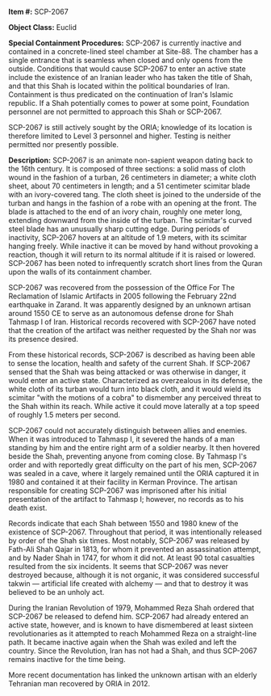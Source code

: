 **Item #:** SCP-2067

**Object Class:** Euclid

**Special Containment Procedures:** SCP-2067 is currently inactive and contained in a concrete-lined steel chamber at Site-88. The chamber has a single entrance that is seamless when closed and only opens from the outside. Conditions that would cause SCP-2067 to enter an active state include the existence of an Iranian leader who has taken the title of Shah, and that this Shah is located within the political boundaries of Iran. Containment is thus predicated on the continuation of Iran's Islamic republic. If a Shah potentially comes to power at some point, Foundation personnel are not permitted to approach this Shah or SCP-2067.

SCP-2067 is still actively sought by the ORIA; knowledge of its location is therefore limited to Level 3 personnel and higher. Testing is neither permitted nor presently possible.

**Description:** SCP-2067 is an animate non-sapient weapon dating back to the 16th century. It is composed of three sections: a solid mass of cloth wound in the fashion of a turban, 26 centimeters in diameter; a white cloth sheet, about 70 centimeters in length; and a 51 centimeter scimitar blade with an ivory-covered tang. The cloth sheet is joined to the underside of the turban and hangs in the fashion of a robe with an opening at the front. The blade is attached to the end of an ivory chain, roughly one meter long, extending downward from the inside of the turban. The scimitar's curved steel blade has an unusually sharp cutting edge. During periods of inactivity, SCP-2067 hovers at an altitude of 1.9 meters, with its scimitar hanging freely. While inactive it can be moved by hand without provoking a reaction, though it will return to its normal altitude if it is raised or lowered. SCP-2067 has been noted to infrequently scratch short lines from the Quran upon the walls of its containment chamber.

SCP-2067 was recovered from the possession of the Office For The Reclamation of Islamic Artifacts in 2005 following the February 22nd earthquake in Zarand. It was apparently designed by an unknown artisan around 1550 CE to serve as an autonomous defense drone for Shah Tahmasp I of Iran. Historical records recovered with SCP-2067 have noted that the creation of the artifact was neither requested by the Shah nor was its presence desired.

From these historical records, SCP-2067 is described as having been able to sense the location, health and safety of the current Shah. If SCP-2067 sensed that the Shah was being attacked or was otherwise in danger, it would enter an active state. Characterized as overzealous in its defense, the white cloth of its turban would turn into black cloth, and it would wield its scimitar "with the motions of a cobra" to dismember any perceived threat to the Shah within its reach. While active it could move laterally at a top speed of roughly 1.5 meters per second.

SCP-2067 could not accurately distinguish between allies and enemies. When it was introduced to Tahmasp I, it severed the hands of a man standing by him and the entire right arm of a soldier nearby. It then hovered beside the Shah, preventing anyone from coming close. By Tahmasp I's order and with reportedly great difficulty on the part of his men, SCP-2067 was sealed in a cave, where it largely remained until the ORIA captured it in 1980 and contained it at their facility in Kerman Province. The artisan responsible for creating SCP-2067 was imprisoned after his initial presentation of the artifact to Tahmasp I; however, no records as to his death exist.

Records indicate that each Shah between 1550 and 1980 knew of the existence of SCP-2067. Throughout that period, it was intentionally released by order of the Shah six times. Most notably, SCP-2067 was released by Fath-Ali Shah Qajar in 1813, for whom it prevented an assassination attempt, and by Nader Shah in 1747, for whom it did not. At least 90 total casualties resulted from the six incidents. It seems that SCP-2067 was never destroyed because, although it is not organic, it was considered successful takwin — artificial life created with alchemy — and that to destroy it was believed to be an unholy act.

During the Iranian Revolution of 1979, Mohammed Reza Shah ordered that SCP-2067 be released to defend him. SCP-2067 had already entered an active state, however, and is known to have dismembered at least sixteen revolutionaries as it attempted to reach Mohammed Reza on a straight-line path. It became inactive again when the Shah was exiled and left the country. Since the Revolution, Iran has not had a Shah, and thus SCP-2067 remains inactive for the time being.

More recent documentation has linked the unknown artisan with an elderly Tehranian man recovered by ORIA in 2012.